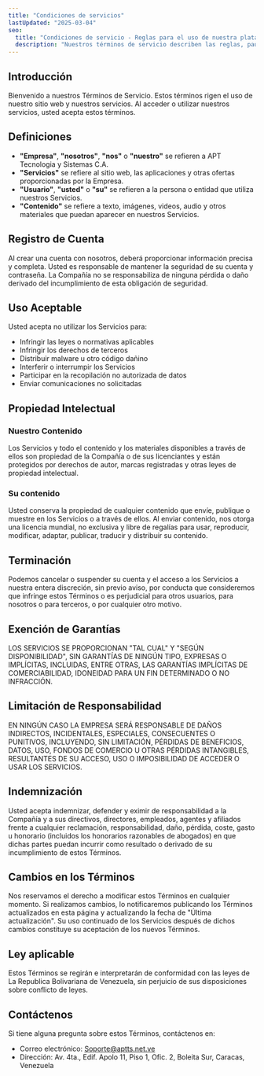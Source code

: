 ```yaml
---
title: "Condiciones de servicios"
lastUpdated: "2025-03-04"
seo:
  title: "Condiciones de servicio - Reglas para el uso de nuestra plataforma"
  description: "Nuestros términos de servicio describen las reglas, pautas y acuerdos legales entre usted y nuestra empresa."
---
```


## Introducción

Bienvenido a nuestros Términos de Servicio. Estos términos rigen el uso de nuestro sitio web y nuestros servicios. Al acceder o utilizar nuestros servicios, usted acepta estos términos.

## Definiciones

- **"Empresa"**, **"nosotros"**, **"nos"** o **"nuestro"** se refieren a APT Tecnologia y Sistemas C.A.
- **"Servicios"** se refiere al sitio web, las aplicaciones y otras ofertas proporcionadas por la Empresa.
- **"Usuario"**, **"usted"** o **"su"** se refieren a la persona o entidad que utiliza nuestros Servicios.
- **"Contenido"** se refiere a texto, imágenes, videos, audio y otros materiales que puedan aparecer en nuestros Servicios.

## Registro de Cuenta

Al crear una cuenta con nosotros, deberá proporcionar información precisa y completa. Usted es responsable de mantener la seguridad de su cuenta y contraseña. La Compañía no se responsabiliza de ninguna pérdida o daño derivado del incumplimiento de esta obligación de seguridad.

## Uso Aceptable

Usted acepta no utilizar los Servicios para:

- Infringir las leyes o normativas aplicables
- Infringir los derechos de terceros
- Distribuir malware u otro código dañino
- Interferir o interrumpir los Servicios
- Participar en la recopilación no autorizada de datos
- Enviar comunicaciones no solicitadas

## Propiedad Intelectual

### Nuestro Contenido

Los Servicios y todo el contenido y los materiales disponibles a través de ellos son propiedad de la Compañía o de sus licenciantes y están protegidos por derechos de autor, marcas registradas y otras leyes de propiedad intelectual.

### Su contenido

Usted conserva la propiedad de cualquier contenido que envíe, publique o muestre en los Servicios o a través de ellos. Al enviar contenido, nos otorga una licencia mundial, no exclusiva y libre de regalías para usar, reproducir, modificar, adaptar, publicar, traducir y distribuir su contenido.

## Terminación

Podemos cancelar o suspender su cuenta y el acceso a los Servicios a nuestra entera discreción, sin previo aviso, por conducta que consideremos que infringe estos Términos o es perjudicial para otros usuarios, para nosotros o para terceros, o por cualquier otro motivo.

## Exención de Garantías

LOS SERVICIOS SE PROPORCIONAN "TAL CUAL" Y "SEGÚN DISPONIBILIDAD", SIN GARANTÍAS DE NINGÚN TIPO, EXPRESAS O IMPLÍCITAS, INCLUIDAS, ENTRE OTRAS, LAS GARANTÍAS IMPLÍCITAS DE COMERCIABILIDAD, IDONEIDAD PARA UN FIN DETERMINADO O NO INFRACCIÓN.

## Limitación de Responsabilidad

EN NINGÚN CASO LA EMPRESA SERÁ RESPONSABLE DE DAÑOS INDIRECTOS, INCIDENTALES, ESPECIALES, CONSECUENTES O PUNITIVOS, INCLUYENDO, SIN LIMITACIÓN, PÉRDIDAS DE BENEFICIOS, DATOS, USO, FONDOS DE COMERCIO U OTRAS PÉRDIDAS INTANGIBLES, RESULTANTES DE SU ACCESO, USO O IMPOSIBILIDAD DE ACCEDER O USAR LOS SERVICIOS.

## Indemnización

Usted acepta indemnizar, defender y eximir de responsabilidad a la Compañía y a sus directivos, directores, empleados, agentes y afiliados frente a cualquier reclamación, responsabilidad, daño, pérdida, coste, gasto u honorario (incluidos los honorarios razonables de abogados) en que dichas partes puedan incurrir como resultado o derivado de su incumplimiento de estos Términos.

## Cambios en los Términos

Nos reservamos el derecho a modificar estos Términos en cualquier momento. Si realizamos cambios, lo notificaremos publicando los Términos actualizados en esta página y actualizando la fecha de "Última actualización". Su uso continuado de los Servicios después de dichos cambios constituye su aceptación de los nuevos Términos.

## Ley aplicable

Estos Términos se regirán e interpretarán de conformidad con las leyes de La Republica Bolivariana de Venezuela, sin perjuicio de sus disposiciones sobre conflicto de leyes.

## Contáctenos

Si tiene alguna pregunta sobre estos Términos, contáctenos en:

- Correo electrónico: Soporte@aptts.net.ve
- Dirección: Av. 4ta., Edif. Apolo 11, Piso 1, Ofic. 2, Boleita Sur, Caracas, Venezuela